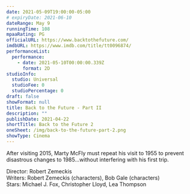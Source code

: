 ```yaml
---
date: 2021-05-09T19:00:00-05:00
# expiryDate: 2021-06-10
dateRange: May 9
runningTime: 108
mpaaRating: PG
officialURL: https://www.backtothefuture.com/
imdbURL: https://www.imdb.com/title/tt0096874/
performanceList:
  performance:
    - date: 2021-05-10T00:00:00.339Z
      format: 2D
studioInfo:
  studio: Universal
  studioFee: 0
  studioPercentage: 0
draft: false
showFormat: null
title: Back to the Future - Part II
description: ""
publishDate: 2021-04-22
shortTitle: Back to the Future 2
oneSheet: /img/back-to-the-future-part-2.png
showType: Cinema
---
```

After visiting 2015, Marty McFly must repeat his visit to 1955 to prevent disastrous changes to 1985...without interfering with his first trip.  

Director: Robert Zemeckis  
Writers: Robert Zemeckis (characters), Bob Gale (characters)  
Stars: Michael J. Fox, Christopher Lloyd, Lea Thompson  
